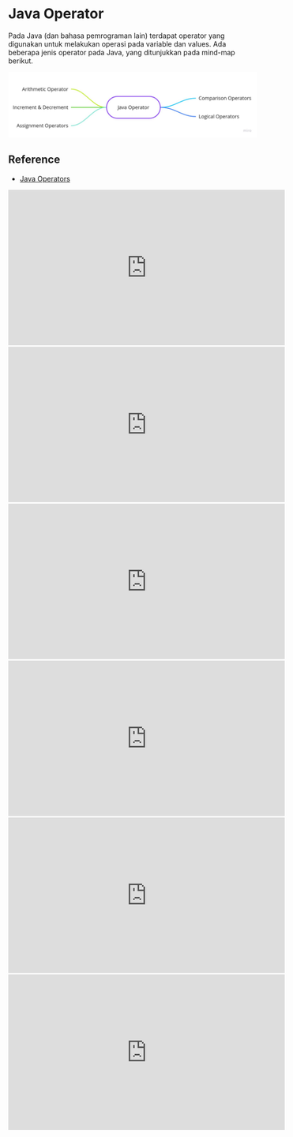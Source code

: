 # Java Operator

Pada Java (dan bahasa pemrograman lain) terdapat operator yang digunakan untuk melakukan operasi pada variable dan values. Ada beberapa jenis operator pada Java, yang ditunjukkan pada mind-map berikut.

![Operator Mind Map.jpg](Java%20Operator%200cc3493865884bbfabe2ea76082120b2/Operator_Mind_Map.jpg)


## Reference

- [Java Operators](https://www.w3schools.com/java/java_operators.asp)

<center>

<iframe width="560" height="315" src="https://www.youtube.com/embed/FlbBdWUC0YU" title="YouTube video player" frameborder="0" allow="accelerometer; autoplay; clipboard-write; encrypted-media; gyroscope; picture-in-picture" allowfullscreen></iframe>

<iframe width="560" height="315" src="https://www.youtube.com/embed/3BpGUsTyu0Y" title="YouTube video player" frameborder="0" allow="accelerometer; autoplay; clipboard-write; encrypted-media; gyroscope; picture-in-picture" allowfullscreen></iframe>

<iframe width="560" height="315" src="https://www.youtube.com/embed/m7_Lves967A" title="YouTube video player" frameborder="0" allow="accelerometer; autoplay; clipboard-write; encrypted-media; gyroscope; picture-in-picture" allowfullscreen></iframe>

<iframe width="560" height="315" src="https://www.youtube.com/embed/KiQDo3yZDnI" title="YouTube video player" frameborder="0" allow="accelerometer; autoplay; clipboard-write; encrypted-media; gyroscope; picture-in-picture" allowfullscreen></iframe>

<iframe width="560" height="315" src="https://www.youtube.com/embed/wOnpqaWVM3E" title="YouTube video player" frameborder="0" allow="accelerometer; autoplay; clipboard-write; encrypted-media; gyroscope; picture-in-picture" allowfullscreen></iframe>

<iframe width="560" height="315" src="https://www.youtube.com/embed/Hgn6Tu1HTtI" title="YouTube video player" frameborder="0" allow="accelerometer; autoplay; clipboard-write; encrypted-media; gyroscope; picture-in-picture" allowfullscreen></iframe>

</center>